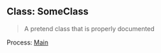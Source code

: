 ## Class: SomeClass

> A pretend class that is properly documented

Process: [Main](../tutorial/quick-start.md#main-process)
